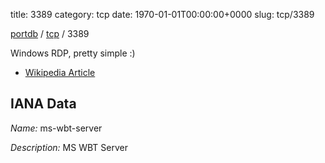 title: 3389
category: tcp
date: 1970-01-01T00:00:00+0000
slug: tcp/3389

[portdb](/) / [tcp](/category/tcp.html) / 3389


Windows RDP, pretty simple :)

* [Wikipedia Article](http://en.wikipedia.org/wiki/Remote_Desktop_Protocol)

## IANA Data

_Name:_ ms-wbt-server

_Description:_ MS WBT Server

